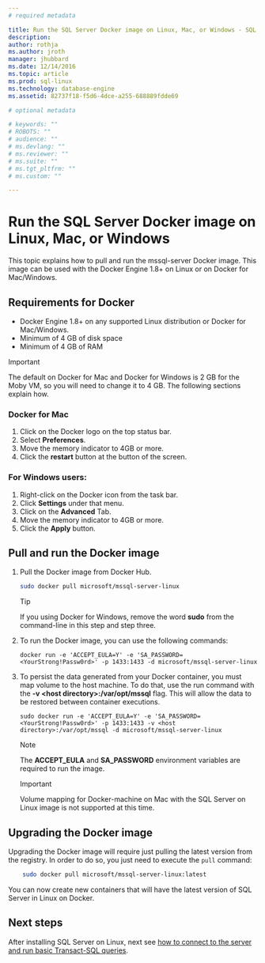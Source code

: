 ```yaml
---
# required metadata

title: Run the SQL Server Docker image on Linux, Mac, or Windows - SQL Server vNext | Microsoft Docs
description: 
author: rothja 
ms.author: jroth 
manager: jhubbard
ms.date: 12/14/2016
ms.topic: article
ms.prod: sql-linux
ms.technology: database-engine
ms.assetid: 82737f18-f5d6-4dce-a255-688889fdde69

# optional metadata

# keywords: "" 
# ROBOTS: ""
# audience: ""
# ms.devlang: ""
# ms.reviewer: ""
# ms.suite: ""
# ms.tgt_pltfrm: ""
# ms.custom: ""

---
```

# Run the SQL Server Docker image on Linux, Mac, or Windows

This topic explains how to pull and run the mssql-server Docker image. This image can be used with the Docker Engine 1.8+ on Linux or on Docker for Mac/Windows.

## Requirements for Docker
- Docker Engine 1.8+ on any supported Linux distribution or Docker for Mac/Windows.
- Minimum of 4 GB of disk space
- Minimum of 4 GB of RAM

> [!IMPORTANT]
> The default on Docker for Mac and Docker for Windows is 2 GB for the Moby VM, so you will need to change it to 4 GB. The following sections explain how.

### Docker for Mac
1. Click on the Docker logo on the top status bar.
2. Select **Preferences**.
3. Move the memory indicator to 4GB or more.
4. Click the **restart** button at the button of the screen.

### For Windows users:
1. Right-click on the Docker icon from the task bar.
2. Click **Settings** under that menu.
3. Click on the **Advanced** Tab.
4. Move the memory indicator to 4GB or more.
5. Click the **Apply** button.

## Pull and run the Docker image
1. Pull the Docker image from Docker Hub.

    ```bash
    sudo docker pull microsoft/mssql-server-linux
    ```

    > [!TIP]
    > If you using Docker for Windows, remove the word **sudo** from the command-line in this step and step three.

2. To run the Docker image, you can use the following commands:

    ```
    docker run -e 'ACCEPT_EULA=Y' -e 'SA_PASSWORD=<YourStrong!Passw0rd>' -p 1433:1433 -d microsoft/mssql-server-linux
    ```

3. To persist the data generated from your Docker container, you must map volume to the host machine. To do that, use the run command with the **-v \<host directory\>:/var/opt/mssql** flag. This will allow the data to be restored between container executions.

    ```
    sudo docker run -e 'ACCEPT_EULA=Y' -e 'SA_PASSWORD=<YourStrong!Passw0rd>' -p 1433:1433 -v <host directory>:/var/opt/mssql -d microsoft/mssql-server-linux
    ```

    > [!NOTE]
    > The **ACCEPT_EULA** and **SA_PASSWORD** environment variables are required to run the image.

    > [!IMPORTANT]
    > Volume mapping for Docker-machine on Mac with the SQL Server on Linux image is not supported at this time.

## Upgrading the Docker image
Upgrading the Docker image will require just pulling the latest version from the registry. In order to do so, you just need to execute the `pull` command:

```bash
    sudo docker pull microsoft/mssql-server-linux:latest
```

You can now create new containers that will have the latest version of SQL Server in Linux on Docker.

## Next steps

After installing SQL Server on Linux, next see [how to connect to the server and run basic Transact-SQL queries](sql-server-linux-connect-and-query-sqlcmd.md).

